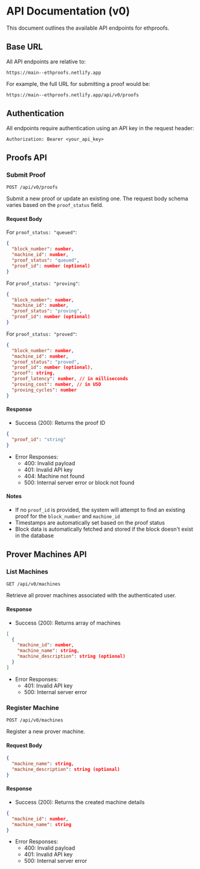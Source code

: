 # API Documentation (v0)

This document outlines the available API endpoints for ethproofs.

## Base URL

All API endpoints are relative to:

```
https://main--ethproofs.netlify.app
```

For example, the full URL for submitting a proof would be:

```
https://main--ethproofs.netlify.app/api/v0/proofs
```

## Authentication

All endpoints require authentication using an API key in the request header:

```http
Authorization: Bearer <your_api_key>
```

## Proofs API

### Submit Proof

`POST /api/v0/proofs`

Submit a new proof or update an existing one. The request body schema varies based on the `proof_status` field.

#### Request Body

For `proof_status: "queued"`:

```json
{
  "block_number": number,
  "machine_id": number,
  "proof_status": "queued",
  "proof_id": number (optional)
}
```

For `proof_status: "proving"`:

```json
{
  "block_number": number,
  "machine_id": number,
  "proof_status": "proving",
  "proof_id": number (optional)
}
```

For `proof_status: "proved"`:

```json
{
  "block_number": number,
  "machine_id": number,
  "proof_status": "proved",
  "proof_id": number (optional),
  "proof": string,
  "proof_latency": number, // in milliseconds
  "proving_cost": number, // in USD
  "proving_cycles": number
}
```

#### Response

- Success (200): Returns the proof ID

```json
{
  "proof_id": "string"
}
```

- Error Responses:
  - 400: Invalid payload
  - 401: Invalid API key
  - 404: Machine not found
  - 500: Internal server error or block not found

#### Notes

- If no `proof_id` is provided, the system will attempt to find an existing proof for the `block_number` and `machine_id`
- Timestamps are automatically set based on the proof status
- Block data is automatically fetched and stored if the block doesn't exist in the database

## Prover Machines API

### List Machines

`GET /api/v0/machines`

Retrieve all prover machines associated with the authenticated user.

#### Response

- Success (200): Returns array of machines

```json
[
  {
    "machine_id": number,
    "machine_name": string,
    "machine_description": string (optional)
  }
]
```

- Error Responses:
  - 401: Invalid API key
  - 500: Internal server error

### Register Machine

`POST /api/v0/machines`

Register a new prover machine.

#### Request Body

```json
{
  "machine_name": string,
  "machine_description": string (optional)
}
```

#### Response

- Success (200): Returns the created machine details

```json
{
  "machine_id": number,
  "machine_name": string
}
```

- Error Responses:
  - 400: Invalid payload
  - 401: Invalid API key
  - 500: Internal server error
